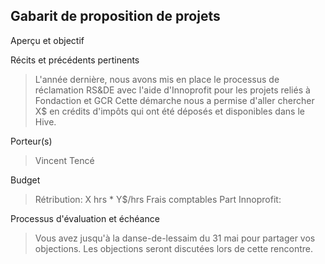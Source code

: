## Gabarit de proposition de projets

Aperçu et objectif
> 

Récits et précédents pertinents
> L'année dernière, nous avons mis en place le processus de réclamation
> RS&DE avec l'aide d'Innoprofit pour les projets reliés à Fondaction et GCR
> Cette démarche nous a permise d'aller chercher X$ en crédits d'impôts 
> qui ont été déposés et disponibles dans le Hive.

Porteur(s)
> Vincent Tencé

Budget 
> Rétribution: X hrs * Y$/hrs 
> Frais comptables
> Part Innoprofit:


Processus d'évaluation et échéance
> Vous avez jusqu'à la danse-de-lessaim du 31 mai pour partager vos objections.
> Les objections seront discutées lors de cette rencontre.

